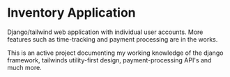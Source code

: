 # Inventory Application
Django/tailwind web application with individual user accounts. More features such as time-tracking and payment processing are in the works.

This is an active project documenting my working knowledge of the django framework, tailwinds utility-first design, payment-processing API's and much more.
